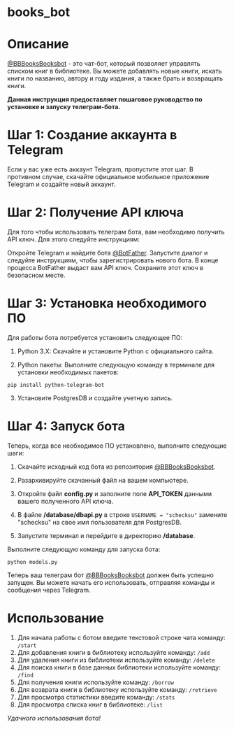 # books_bot

# Описание

[@BBBooksBooksbot](https://xn--80affa3aj0al.xn--80asehdb/#@BBBooksBooksbot) - это чат-бот, который позволяет управлять списком книг в библиотеке. Вы можете добавлять новые книги, искать книги по названию, автору и году издания, а также брать и возвращать книги.

  __Данная инструкция предоставляет пошаговое руководство по установке и запуску телеграм-бота.__

# Шаг 1: Создание аккаунта в Telegram
Если у вас уже есть аккаунт Telegram, пропустите этот шаг. В противном случае, скачайте официальное мобильное приложение Telegram и создайте новый аккаунт.

# Шаг 2: Получение API ключа
Для того чтобы использовать телеграм бота, вам необходимо получить API ключ. Для этого следуйте инструкциям:

Откройте Telegram и найдите бота [@BotFather](https://xn--80affa3aj0al.xn--80asehdb/#@BotFather).
Запустите диалог и следуйте инструкциям, чтобы зарегистрировать нового бота.
В конце процесса BotFather выдаст вам API ключ. Сохраните этот ключ в безопасном месте.

# Шаг 3: Установка необходимого ПО
Для работы бота потребуется установить следующее ПО:

1. Python 3.X: Скачайте и установите Python с официального сайта.

2. Python пакеты: Выполните следующую команду в терминале для установки необходимых пакетов:
```
pip install python-telegram-bot
```
3. Установите PostgresDB и создайте учетную запись.

# Шаг 4: Запуск бота

Теперь, когда все необходимое ПО установлено, выполните следующие шаги:

1. Скачайте исходный код бота из репозитория [@BBBooksBooksbot](https://xn--80affa3aj0al.xn--80asehdb/#@BBBooksBooksbot).

2. Разархивируйте скачанный файл на вашем компьютере.

3. Откройте файл __config.py__ и заполните поле __API_TOKEN__ данными вашего полученного API ключа.

4. В файле __/database/dbapi.py__ в строке ```USERNAME = "schecksu"``` замените "schecksu" на свое имя пользователя для PostgresDB.

5. Запустите терминал и перейдите в директорию __/database__.

Выполните следующую команду для запуска бота:
```
python models.py
```
Теперь ваш телеграм бот [@BBBooksBooksbot](https://xn--80affa3aj0al.xn--80asehdb/#@BBBooksBooksbot) должен быть успешно запущен. Вы можете начать его использовать, отправляя команды и сообщения через Telegram.

# Использование

1. Для начала работы с ботом введите текстовой строке чата команду: ```/start```
2. Для добавления книги в библиотеку используйте команду: ```/add```
3. Для удаления книги из библиотеки используйте команду: ```/delete```
4. Для поиска книги в базе данных библиотеки используйте команду: ```/find```
5. Для получения книги используйте команду: ```/borrow```
6. Для возврата книги в библиотеку используйте команду: ```/retrieve```
7. Для просмотра статистики введите команду: ```/stats```
8. Для просмотра списка книг в библиотеке: ```/list```

_Удачного использования бота!_

